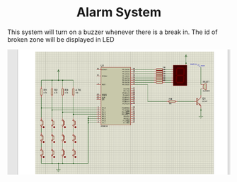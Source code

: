 <div align="center"> 

# Alarm System
</div>

This system will turn on a buzzer whenever there is a break in. The id of broken zone will be displayed in LED

![Alarm](Alarm.png)
